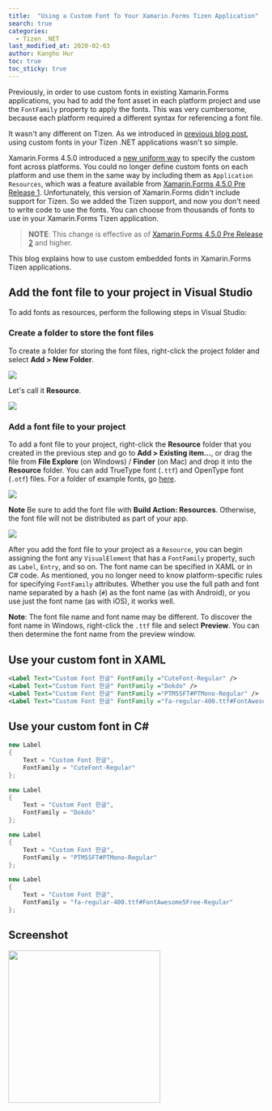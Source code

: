 ```yaml
---
title:  "Using a Custom Font To Your Xamarin.Forms Tizen Application"
search: true
categories:
  - Tizen .NET
last_modified_at: 2020-02-03
author: Kangho Hur
toc: true
toc_sticky: true
---
```


Previously, in order to use custom fonts in existing Xamarin.Forms applications, you had to add the font asset in each platform project and use the `FontFamily` property to apply the fonts. This was very cumbersome, because each platform required a different syntax for referencing a font file. 

It wasn't any different on Tizen. As we introduced in [previous blog post](https://samsung.github.io/Tizen.NET/tizen%20.net/custom-fonts), using custom fonts in your Tizen .NET applications wasn't so simple.

Xamarin.Forms 4.5.0 introduced a [new uniform way](https://github.com/xamarin/Xamarin.Forms/pull/6013) to specify the custom font across platforms. You could no longer define custom fonts on each platform and use them in the same way by including them as `Application Resources`, which was a feature available from [Xamarin.Forms 4.5.0 Pre Release 1](https://www.nuget.org/packages/Xamarin.Forms/4.5.0.142-pre1). Unfortunately, this version of Xamarin.Forms didn't include support for Tizen. So we added the Tizen support, and now you don't need to write code to use the fonts. You can choose from thousands of fonts to use in your Xamarin.Forms Tizen application. 

> **NOTE**: This change is effective as of [Xamarin.Forms 4.5.0 Pre Release 2](https://www.nuget.org/packages/Xamarin.Forms/4.5.0.187-pre2) and higher.

This blog explains how to use custom embedded fonts in Xamarin.Forms Tizen applications. 

## Add the font file to your project in Visual Studio

To add fonts as resources, perform the following steps in Visual Studio:

### Create a folder to store the font files

To create a folder for storing the font files, right-click the project folder and select **Add > New Folder**. 

<img src="https://d3unf4s5rp9dfh.cloudfront.net/Tizen_blog/customfont-create-folder.png" />

Let's call it **Resource**.

<img src ="https://d3unf4s5rp9dfh.cloudfront.net/Tizen_blog/customfont-create-folder 2.png" />

### Add a font file to your project

To add a font file to your project, right-click the **Resource** folder that you created in the previous step and go to **Add > Existing item...**, or drag the file from **File Explore** (on Windows) / **Finder** (on Mac) and drop it into the **Resource** folder. You can add TrueType font (`.ttf`) and OpenType font (`.otf`) files. For a folder of example fonts, go [here](https://github.com/xamarin/Xamarin.Forms/tree/master/Xamarin.Forms.Controls/Fonts).

<img src="https://d3unf4s5rp9dfh.cloudfront.net/Tizen_blog/customfont-add-fonts.png" />

**Note** Be sure to add the font file with **Build Action: Resources**. Otherwise, the font file will not be distributed as part of your app.

<img src="https://d3unf4s5rp9dfh.cloudfront.net/Tizen_blog/customfont-add-fonts2.png" />

After you add the font file to your project as a `Resource`, you can begin assigning the font any `VisualElement` that has a `FontFamily` property, such as `Label`, `Entry`, and so on. The font name can be specified in XAML or in C# code. As mentioned, you no longer need to know platform-specific rules for specifying `FontFamily` attributes. Whether you use the full path and font name separated by a hash (`#`) as the font name (as with Android), or you use just the font name (as with iOS), it works well.

**Note**: The font file name and font name may be different. To discover the font name in Windows, right-click the `.ttf` file and select **Preview**. You can then determine the font name from the preview window.

## Use your custom font in XAML


```xml
<Label Text="Custom Font 한글" FontFamily ="CuteFont-Regular" />
<Label Text="Custom Font 한글" FontFamily ="Dokdo" />
<Label Text="Custom Font 한글" FontFamily ="PTM55FT#PTMono-Regular" /> 
<Label Text="Custom Font 한글" FontFamily ="fa-regular-400.ttf#FontAwesome5Free-Regular" />
```

## Use your custom font in C#

```cs
new Label 
{
    Text = "Custom Font 한글",
    FontFamily = "CuteFont-Regular"
};

new Label 
{
    Text = "Custom Font 한글",
    FontFamily = "Dokdo"
};

new Label 
{
    Text = "Custom Font 한글",
    FontFamily = "PTM55FT#PTMono-Regular"
};

new Label 
{
    Text = "Custom Font 한글",
    FontFamily = "fa-regular-400.ttf#FontAwesome5Free-Regular"
};
```

## Screenshot
<img src="https://d3unf4s5rp9dfh.cloudfront.net/Tizen_blog/customfont-screenshot.png" width="300" />
